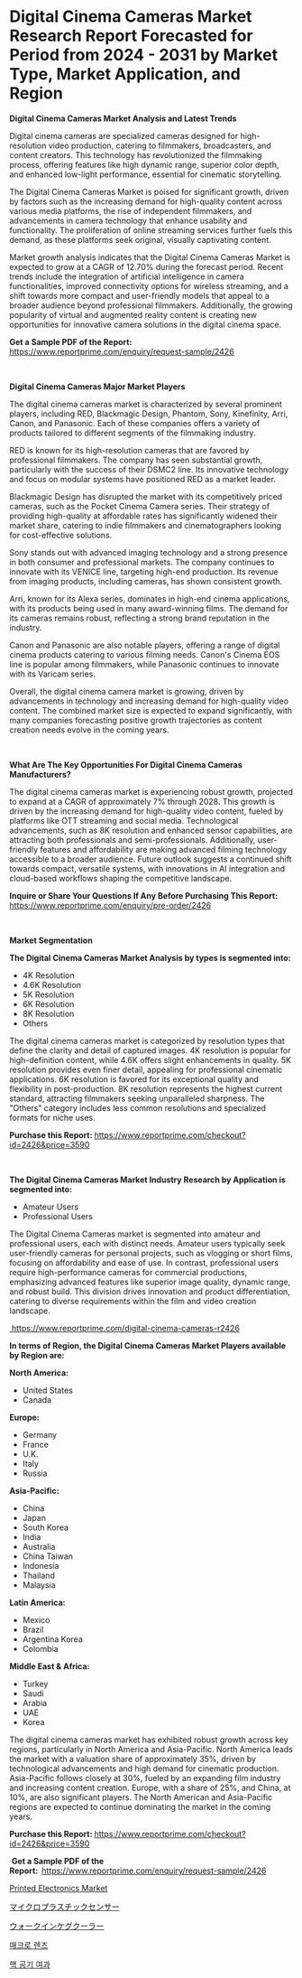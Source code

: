 <p><h1>Digital Cinema Cameras Market Research Report Forecasted for Period from 2024 -  2031 by Market Type, Market Application, and Region</h1></p><p><strong>Digital Cinema Cameras Market Analysis and Latest Trends</strong></p>
<p><p>Digital cinema cameras are specialized cameras designed for high-resolution video production, catering to filmmakers, broadcasters, and content creators. This technology has revolutionized the filmmaking process, offering features like high dynamic range, superior color depth, and enhanced low-light performance, essential for cinematic storytelling. </p><p>The Digital Cinema Cameras Market is poised for significant growth, driven by factors such as the increasing demand for high-quality content across various media platforms, the rise of independent filmmakers, and advancements in camera technology that enhance usability and functionality. The proliferation of online streaming services further fuels this demand, as these platforms seek original, visually captivating content.</p><p>Market growth analysis indicates that the Digital Cinema Cameras Market is expected to grow at a CAGR of 12.70% during the forecast period. Recent trends include the integration of artificial intelligence in camera functionalities, improved connectivity options for wireless streaming, and a shift towards more compact and user-friendly models that appeal to a broader audience beyond professional filmmakers. Additionally, the growing popularity of virtual and augmented reality content is creating new opportunities for innovative camera solutions in the digital cinema space.</p></p>
<p><strong>Get a Sample PDF of the Report:&nbsp;</strong> <a href="https://www.reportprime.com/enquiry/request-sample/2426">https://www.reportprime.com/enquiry/request-sample/2426</a></p>
<p>&nbsp;</p>
<p><strong>Digital Cinema Cameras Major Market Players</strong></p>
<p><p>The digital cinema cameras market is characterized by several prominent players, including RED, Blackmagic Design, Phantom, Sony, Kinefinity, Arri, Canon, and Panasonic. Each of these companies offers a variety of products tailored to different segments of the filmmaking industry.</p><p>RED is known for its high-resolution cameras that are favored by professional filmmakers. The company has seen substantial growth, particularly with the success of their DSMC2 line. Its innovative technology and focus on modular systems have positioned RED as a market leader.</p><p>Blackmagic Design has disrupted the market with its competitively priced cameras, such as the Pocket Cinema Camera series. Their strategy of providing high-quality at affordable rates has significantly widened their market share, catering to indie filmmakers and cinematographers looking for cost-effective solutions.</p><p>Sony stands out with advanced imaging technology and a strong presence in both consumer and professional markets. The company continues to innovate with its VENICE line, targeting high-end production. Its revenue from imaging products, including cameras, has shown consistent growth.</p><p>Arri, known for its Alexa series, dominates in high-end cinema applications, with its products being used in many award-winning films. The demand for its cameras remains robust, reflecting a strong brand reputation in the industry.</p><p>Canon and Panasonic are also notable players, offering a range of digital cinema products catering to various filming needs. Canon's Cinema EOS line is popular among filmmakers, while Panasonic continues to innovate with its Varicam series.</p><p>Overall, the digital cinema camera market is growing, driven by advancements in technology and increasing demand for high-quality video content. The combined market size is expected to expand significantly, with many companies forecasting positive growth trajectories as content creation needs evolve in the coming years.</p></p>
<p>&nbsp;</p>
<p><strong>What Are The Key Opportunities For Digital Cinema Cameras Manufacturers?</strong></p>
<p><p>The digital cinema cameras market is experiencing robust growth, projected to expand at a CAGR of approximately 7% through 2028. This growth is driven by the increasing demand for high-quality video content, fueled by platforms like OTT streaming and social media. Technological advancements, such as 8K resolution and enhanced sensor capabilities, are attracting both professionals and semi-professionals. Additionally, user-friendly features and affordability are making advanced filming technology accessible to a broader audience. Future outlook suggests a continued shift towards compact, versatile systems, with innovations in AI integration and cloud-based workflows shaping the competitive landscape.</p></p>
<p><strong>Inquire or Share Your Questions If Any Before Purchasing This Report:</strong> <a href="https://www.reportprime.com/enquiry/pre-order/2426">https://www.reportprime.com/enquiry/pre-order/2426</a></p>
<p>&nbsp;</p>
<p><strong>Market Segmentation</strong></p>
<p><strong>The Digital Cinema Cameras Market Analysis by types is segmented into:</strong></p>
<p><ul><li>4K Resolution</li><li>4.6K Resolution</li><li>5K Resolution</li><li>6K Resolution</li><li>8K Resolution</li><li>Others</li></ul></p>
<p><p>The digital cinema cameras market is categorized by resolution types that define the clarity and detail of captured images. 4K resolution is popular for high-definition content, while 4.6K offers slight enhancements in quality. 5K resolution provides even finer detail, appealing for professional cinematic applications. 6K resolution is favored for its exceptional quality and flexibility in post-production. 8K resolution represents the highest current standard, attracting filmmakers seeking unparalleled sharpness. The "Others" category includes less common resolutions and specialized formats for niche uses.</p></p>
<p><strong>Purchase this Report:&nbsp;</strong><a href="https://www.reportprime.com/checkout?id=2426&price=3590">https://www.reportprime.com/checkout?id=2426&price=3590</a></p>
<p>&nbsp;</p>
<p><strong>The Digital Cinema Cameras Market Industry Research by Application is segmented into:</strong></p>
<p><ul><li>Amateur Users</li><li>Professional Users</li></ul></p>
<p><p>The Digital Cinema Cameras market is segmented into amateur and professional users, each with distinct needs. Amateur users typically seek user-friendly cameras for personal projects, such as vlogging or short films, focusing on affordability and ease of use. In contrast, professional users require high-performance cameras for commercial productions, emphasizing advanced features like superior image quality, dynamic range, and robust build. This division drives innovation and product differentiation, catering to diverse requirements within the film and video creation landscape.</p></p>
<p><a href="https://www.reportprime.com/digital-cinema-cameras-r2426">&nbsp;https://www.reportprime.com/digital-cinema-cameras-r2426</a></p>
<p><strong>In terms of Region, the Digital Cinema Cameras Market Players available by Region are:</strong></p>
<p>
    <p> <strong> North America: </strong>
        <ul>
            <li>United States</li>
            <li>Canada</li>
        </ul>
        </p> 
    <p> <strong> Europe: </strong>
        <ul>
            <li>Germany</li>
            <li>France</li>
            <li>U.K.</li>
            <li>Italy</li>
            <li>Russia</li>
        </ul>
        </p> 
    <p> <strong> Asia-Pacific: </strong>
        <ul>
            <li>China</li>
            <li>Japan</li>
            <li>South Korea</li>
            <li>India</li>
            <li>Australia</li>
            <li>China Taiwan</li>
            <li>Indonesia</li>
            <li>Thailand</li>
            <li>Malaysia</li>
        </ul>
        </p> 
    <p> <strong> Latin America: </strong>
        <ul>
            <li>Mexico</li>
            <li>Brazil</li>
            <li>Argentina Korea</li>
            <li>Colombia</li>
        </ul>
        </p> 
    <p> <strong> Middle East & Africa: </strong>
        <ul>
            <li>Turkey</li>
            <li>Saudi</li>
            <li>Arabia</li>
            <li>UAE</li>
            <li>Korea</li>
        </ul>
    </p>
    </p>
<p><p>The digital cinema cameras market has exhibited robust growth across key regions, particularly in North America and Asia-Pacific. North America leads the market with a valuation share of approximately 35%, driven by technological advancements and high demand for cinematic production. Asia-Pacific follows closely at 30%, fueled by an expanding film industry and increasing content creation. Europe, with a share of 25%, and China, at 10%, are also significant players. The North American and Asia-Pacific regions are expected to continue dominating the market in the coming years.</p></p>
<p><strong>Purchase this Report: </strong><a href="https://www.reportprime.com/checkout?id=2426&price=3590">https://www.reportprime.com/checkout?id=2426&price=3590</a></p>
<p>&nbsp;<strong>Get a Sample PDF of the Report:&nbsp;&nbsp;</strong><a href="https://www.reportprime.com/enquiry/request-sample/2426">https://www.reportprime.com/enquiry/request-sample/2426</a></p>
<p><strong></strong></p>
<p><p><a href="https://github.com/ygfu6u/Market-Research-Report-List-1/blob/main/printed-electronics-market.md">Printed Electronics Market</a></p><p><a href="https://medium.com/@mandysw5k1a/microplastics-sensors-market-%E3%81%AF-%E3%82%B3%E3%82%B9%E3%83%88%E7%AE%A1%E7%90%86%E3%81%A8%E5%8A%B9%E7%8E%87%E5%90%91%E4%B8%8A%E3%82%92%E5%84%AA%E5%85%88%E3%81%97%E3%81%BE%E3%81%99-%E3%81%95%E3%82%89%E3%81%AB-%E5%A0%B1%E5%91%8A%E6%9B%B8%E3%81%AF%E5%B8%82%E5%A0%B4%E3%81%AE%E9%9C%80%E8%A6%81%E9%9D%A2%E3%81%A8%E4%BE%9B%E7%B5%A6%E9%9D%A2%E3%81%AE%E4%B8%A1%E6%96%B9%E3%82%92%E3%82%AB%E3%83%90%E3%83%BC%E3%81%97%E3%81%A6%E3%81%84%E3%81%BE%E3%81%99-microplastics-32506e549d4d">マイクロプラスチックセンサー</a></p><p><a href="https://medium.com/@mandysw5k1a/walk-in-keg-cooler-market-%E3%81%AE%E3%82%B0%E3%83%AD%E3%83%BC%E3%83%90%E3%83%AB%E5%B8%82%E5%A0%B4%E6%A6%82%E8%A6%81%E3%81%AF-%E4%B8%96%E7%95%8C%E3%81%8A%E3%82%88%E3%81%B3%E4%B8%BB%E8%A6%81%E5%B8%82%E5%A0%B4%E3%81%AB%E3%81%8A%E3%81%91%E3%82%8B%E6%A5%AD%E7%95%8C%E3%81%AB%E5%BD%B1%E9%9F%BF%E3%82%92%E4%B8%8E%E3%81%88%E3%82%8B%E4%B8%BB%E8%A6%81%E3%81%AA%E3%83%88%E3%83%AC%E3%83%B3%E3%83%89%E3%81%AB%E3%81%A4%E3%81%84%E3%81%A6-%E7%8B%AC%E8%87%AA%E3%81%AE%E8%A6%96%E7%82%B9%E3%82%92%E6%8F%90%E4%BE%9B%E3%81%97%E3%81%BE%E3%81%99-676f816ea962">ウォークインケグクーラー</a></p><p><a href="https://medium.com/@walid_yasin/%EC%84%B8%EA%B3%84-macro-lens-market-%EC%9D%80-2024%EC%97%90%EC%84%9C-2031%EB%A1%9C-%EC%97%B0%ED%8F%89%EA%B7%A0-%EC%A6%9D%EA%B0%80%EC%9C%A8%EC%9D%84-%EB%B3%B4%EC%9D%BC-%EA%B2%83%EC%9C%BC%EB%A1%9C-%EC%98%88%EC%83%81%EB%90%A9%EB%8B%88%EB%8B%A4-274a2589150f">매크로 렌즈</a></p><p><a href="https://medium.com/@fernandotryo5lson96765/%EC%84%B8%EA%B3%84-nuclear-air-filtration-market-%EC%9D%80-2024%EC%97%90%EC%84%9C-2031%EB%A1%9C-%EC%97%B0%ED%8F%89%EA%B7%A0-%EC%A6%9D%EA%B0%80%EC%9C%A8%EC%9D%84-%EB%B3%B4%EC%9D%BC-%EA%B2%83%EC%9C%BC%EB%A1%9C-%EC%98%88%EC%83%81%EB%90%A9%EB%8B%88%EB%8B%A4-7d95eb6d1242">핵 공기 여과</a></p></p>
